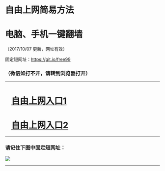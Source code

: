 ﻿# 自由上网简易方法

# 电脑、手机一键翻墙

（2017/10/07 更新，网址有效）

固定短网址：https://git.io/free99

### （微信如打不开，请转到浏览器打开）


***





# &nbsp;&nbsp; <a href="http://ft598222753.fwq-tz-1001.info/fwqtz01.html?t=100700115325 " target="_blank">自由上网入口1</a>
# &nbsp;&nbsp; <a href="http://ft2207411141.fwq-tz-1002.info/fwqtz02.html?t=100700119594 " target="_blank">自由上网入口2</a>
***

### 请记住下图中固定短网址：

<img src="https://s3-us-west-2.amazonaws.com/fwq-1001/yjfq-20170905okok.png" /> 


***

